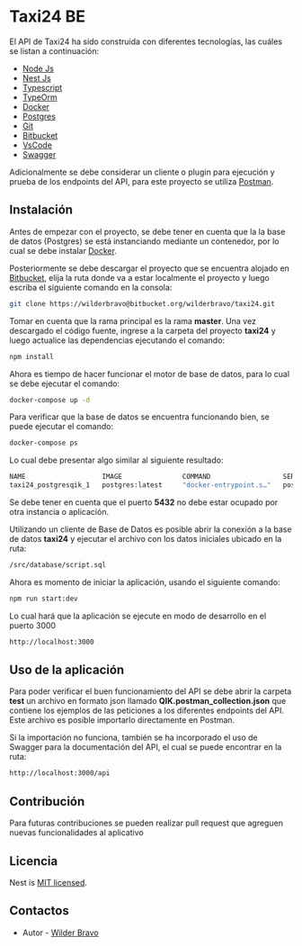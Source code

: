 # Taxi24 BE

El API de Taxi24 ha sido construida con diferentes tecnologías, las cuáles se listan a continuación:

- [Node Js](https://nodejs.org/en)
- [Nest Js](https://nestjs.com/)
- [Typescript](https://www.typescriptlang.org/)
- [TypeOrm](https://typeorm.io/)
- [Docker](https://www.docker.com/)
- [Postgres](https://www.postgresql.org/)
- [Git](https://git-scm.com/)
- [Bitbucket](https://bitbucket.org/)
- [VsCode](https://code.visualstudio.com/)
- [Swagger](https://swagger.io/)

Adicionalmente se debe considerar un  cliente o plugin para ejecución y prueba de los endpoints del API, para este proyecto se utiliza [Postman](https://www.postman.com/).

## Instalación

Antes de empezar con el proyecto, se debe tener en cuenta que la la base de datos (Postgres) se está instanciando mediante un contenedor, por lo cual se debe instalar  [Docker](https://docs.docker.com/engine/install/).

Posteriormente se debe descargar el proyecto que se encuentra alojado en [Bitbucket](https://bitbucket.org/), elija la ruta donde va a estar localmente el proyecto y luego escriba el siguiente comando en la consola:

```bash
git clone https://wilderbravo@bitbucket.org/wilderbravo/taxi24.git
```

Tomar en cuenta que la rama principal es la rama **master**. Una vez descargado el código fuente, ingrese a la carpeta del proyecto **taxi24** y luego actualice las dependencias ejecutando el comando:

```bash
npm install
```
Ahora es tiempo de hacer funcionar el motor de base de datos, para lo cual se debe ejecutar el comando:

```bash
docker-compose up -d
```
Para verificar que la base de datos se encuentra funcionando bien, se puede ejecutar el comando:
```bash
docker-compose ps
``` 
Lo cual debe presentar algo similar al siguiente resultado:
```bash
NAME                   IMAGE               COMMAND                  SERVICE             CREATED             STATUS              PORTS
taxi24_postgresqik_1   postgres:latest     "docker-entrypoint.s…"   postgresqik         4 days ago          Up 37 minutes       0.0.0.0:5432->5432/tcp
``` 
Se debe tener en cuenta que el puerto **5432** no debe estar ocupado por otra instancia o aplicación.

Utilizando un cliente de Base de Datos es posible abrir la conexión a la base de datos **taxi24** y ejecutar el archivo con los datos iniciales ubicado en la ruta:
```bash
/src/database/script.sql
``` 

Ahora es momento de iniciar la aplicación, usando el siguiente comando:

```bash
npm run start:dev
``` 
Lo cual hará que la aplicación se ejecute en modo de desarrollo en el puerto 3000

```bash
http://localhost:3000
``` 

## Uso de la aplicación
Para poder verificar el buen funcionamiento del API se debe abrir la carpeta **test** un archivo en formato json llamado **QIK.postman_collection.json** que contiene los ejemplos de las peticiones a los diferentes endpoints del API. Este archivo es posible importarlo directamente en Postman. 

Si la importación no funciona, también se ha incorporado el uso de Swagger para la documentación del API, el cual se puede encontrar en la ruta:

```bash
http://localhost:3000/api
```

## Contribución

Para futuras contribuciones se pueden realizar pull request que agreguen nuevas funcionalidades al aplicativo

## Licencia

Nest is [MIT licensed](https://choosealicense.com/licenses/mit/).

## Contactos

- Autor - [Wilder Bravo](https://www.linkedin.com/in/wilderbravoc/)


